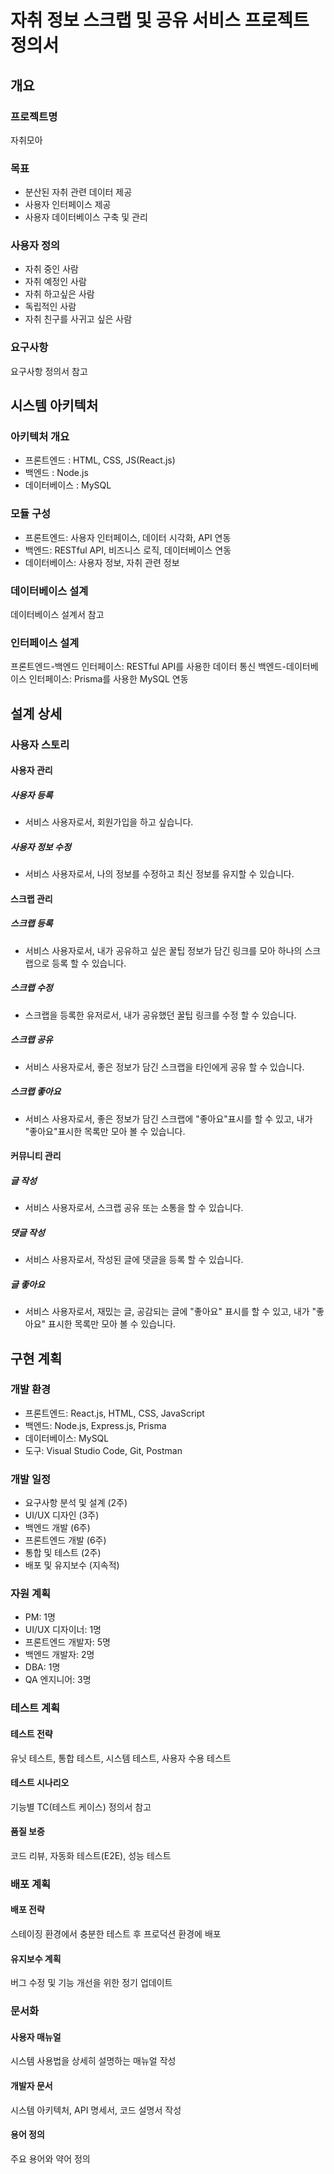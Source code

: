 # 자취 정보 스크랩 및 공유 서비스 프로젝트 정의서

## 개요

### 프로젝트명

자취모아

### 목표

- 분산된 자취 관련 데이터 제공
- 사용자 인터페이스 제공
- 사용자 데이터베이스 구축 및 관리

### 사용자 정의

- 자취 중인 사람
- 자취 예정인 사람
- 자취 하고싶은 사람
- 독립적인 사람
- 자취 친구를 사귀고 싶은 사람

### 요구사항

요구사항 정의서 참고

## 시스템 아키텍처

### 아키텍처 개요

- 프론트엔드 : HTML, CSS, JS(React.js)
- 백엔드 : Node.js
- 데이터베이스 : MySQL

### 모듈 구성

- 프론트엔드: 사용자 인터페이스, 데이터 시각화, API 연동
- 백엔드: RESTful API, 비즈니스 로직, 데이터베이스 연동
- 데이터베이스: 사용자 정보, 자취 관련 정보

### 데이터베이스 설계

데이터베이스 설계서 참고

### 인터페이스 설계

프론트엔드-백엔드 인터페이스: RESTful API를 사용한 데이터 통신
백엔드-데이터베이스 인터페이스: Prisma를 사용한 MySQL 연동

## 설계 상세

### 사용자 스토리

#### 사용자 관리

##### 사용자 등록

- 서비스 사용자로서, 회원가입을 하고 싶습니다.

##### 사용자 정보 수정

- 서비스 사용자로서, 나의 정보를 수정하고 최신 정보를 유지할 수 있습니다.

#### 스크랩 관리

##### 스크랩 등록

- 서비스 사용자로서, 내가 공유하고 싶은 꿀팁 정보가 담긴 링크를 모아 하나의 스크랩으로 등록 할 수 있습니다.

##### 스크랩 수정

- 스크랩을 등록한 유저로서, 내가 공유했던 꿀팁 링크를 수정 할 수 있습니다.

##### 스크랩 공유

- 서비스 사용자로서, 좋은 정보가 담긴 스크랩을 타인에게 공유 할 수 있습니다.

##### 스크랩 좋아요

- 서비스 사용자로서, 좋은 정보가 담긴 스크랩에 "좋아요"표시를 할 수 있고, 내가 "좋아요"표시한 목록만 모아 볼 수 있습니다.

#### 커뮤니티 관리

##### 글 작성

- 서비스 사용자로서, 스크랩 공유 또는 소통을 할 수 있습니다.

##### 댓글 작성

- 서비스 사용자로서, 작성된 글에 댓글을 등록 할 수 있습니다.

##### 글 좋아요

- 서비스 사용자로서, 재밌는 글, 공감되는 글에 "좋아요" 표시를 할 수 있고,
  내가 "좋아요" 표시한 목록만 모아 볼 수 있습니다.

## 구현 계획

### 개발 환경

- 프론트엔드: React.js, HTML, CSS, JavaScript
- 백엔드: Node.js, Express.js, Prisma
- 데이터베이스: MySQL
- 도구: Visual Studio Code, Git, Postman

### 개발 일정

- 요구사항 분석 및 설계 (2주)
- UI/UX 디자인 (3주)
- 백엔드 개발 (6주)
- 프론트엔드 개발 (6주)
- 통합 및 테스트 (2주)
- 배포 및 유지보수 (지속적)

### 자원 계획

- PM: 1명
- UI/UX 디자이너: 1명
- 프론트엔드 개발자: 5명
- 백엔드 개발자: 2명
- DBA: 1명
- QA 엔지니어: 3명

### 테스트 계획

#### 테스트 전략

유닛 테스트, 통합 테스트, 시스템 테스트, 사용자 수용 테스트

#### 테스트 시나리오

기능별 TC(테스트 케이스) 정의서 참고

#### 품질 보증

코드 리뷰, 자동화 테스트(E2E), 성능 테스트

### 배포 계획

#### 배포 전략

스테이징 환경에서 충분한 테스트 후 프로덕션 환경에 배포

#### 유지보수 계획

버그 수정 및 기능 개선을 위한 정기 업데이트

### 문서화

#### 사용자 매뉴얼

시스템 사용법을 상세히 설명하는 매뉴얼 작성

#### 개발자 문서

시스템 아키텍처, API 명세서, 코드 설명서 작성

#### 용어 정의

주요 용어와 약어 정의
